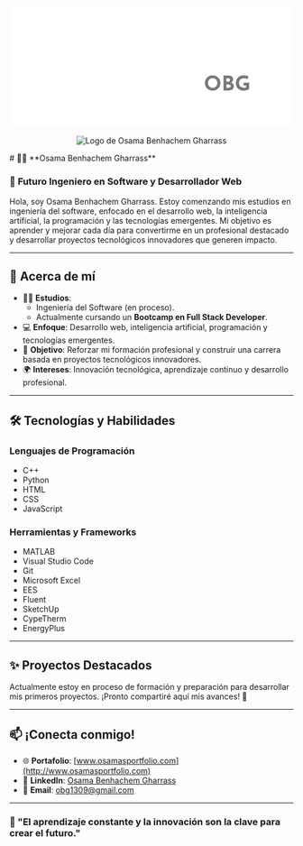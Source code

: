 ![Banner](https://github.com/osamasgit/osamasgit/blob/main/logo_para_portadas.png?raw=true)

<p align="center">
  <img src="logo.png" alt="Logo de Osama Benhachem Gharrass" width="150">
</p>
# 🧑‍💻 **Osama Benhachem Gharrass**

### 🌟 **Futuro Ingeniero en Software y Desarrollador Web**

Hola, soy Osama Benhachem Gharrass. Estoy comenzando mis estudios en ingeniería del software, enfocado en el desarrollo web, la inteligencia artificial, la programación y las tecnologías emergentes. Mi objetivo es aprender y mejorar cada día para convertirme en un profesional destacado y desarrollar proyectos tecnológicos innovadores que generen impacto.

---

## 🚀 **Acerca de mí**  
- 👨‍🎓 **Estudios**:  
  - Ingeniería del Software (en proceso).  
  - Actualmente cursando un **Bootcamp en Full Stack Developer**.  
- 💻 **Enfoque**: Desarrollo web, inteligencia artificial, programación y tecnologías emergentes.  
- 🌱 **Objetivo**: Reforzar mi formación profesional y construir una carrera basada en proyectos tecnológicos innovadores.  
- 🌍 **Intereses**: Innovación tecnológica, aprendizaje continuo y desarrollo profesional.

---

## 🛠️ **Tecnologías y Habilidades**  
### **Lenguajes de Programación**  
- C++  
- Python  
- HTML  
- CSS  
- JavaScript  

### **Herramientas y Frameworks**  
- MATLAB  
- Visual Studio Code  
- Git  
- Microsoft Excel  
- EES  
- Fluent  
- SketchUp  
- CypeTherm  
- EnergyPlus  

---

## ✨ **Proyectos Destacados**  
Actualmente estoy en proceso de formación y preparación para desarrollar mis primeros proyectos. ¡Pronto compartiré aquí mis avances! 🎯  

---

## 📫 **¡Conecta conmigo!**  
- 🌐 **Portafolio**: [www.osamasportfolio.com](http://www.osamasportfolio.com)  
- 💼 **LinkedIn**: [Osama Benhachem Gharrass](https://es.linkedin.com/in/oussama-benhachem-gharrass)  
- 📧 **Email**: obg1309@gmail.com  

---

### **🌟 "El aprendizaje constante y la innovación son la clave para crear el futuro."**
